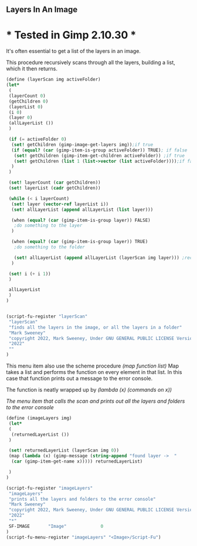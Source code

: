 ## Layers In An Image

# * Tested in Gimp 2.10.30 *

It's often essential to get a list of the layers in an image.

This procedure recursively scans through all the layers, building a list,
which it then returns.

```scheme
(define (layerScan img activeFolder)
(let*
 (
 (layerCount 0)
 (getChildren 0)
 (layerList 0)
 (i 0)
 (layer 0)
 (allLayerList ())
 )

 (if (= activeFolder 0)
  (set! getChildren (gimp-image-get-layers img));if true
  (if (equal? (car (gimp-item-is-group activeFolder)) TRUE); if false
   (set! getChildren (gimp-item-get-children activeFolder)) ;if true
   (set! getChildren (list 1 (list->vector (list activeFolder))));if false
  )
 )

 (set! layerCount (car getChildren))
 (set! layerList (cadr getChildren))

 (while (< i layerCount)
  (set! layer (vector-ref layerList i))
  (set! allLayerList (append allLayerList (list layer)))

  (when (equal? (car (gimp-item-is-group layer)) FALSE)
   ;do something to the layer
  )

  (when (equal? (car (gimp-item-is-group layer)) TRUE)
   ;do something to the folder

   (set! allLayerList (append allLayerList (layerScan img layer))) ;recursive
  )

 (set! i (+ i 1))
 )

 allLayerList
 )
)


(script-fu-register "layerScan"
 "layerScan"
 "finds all the layers in the image, or all the layers in a folder"
 "Mark Sweeney"
 "copyright 2022, Mark Sweeney, Under GNU GENERAL PUBLIC LICENSE Version 3"
 "2022"
 ""
)

```

This menu item also use the scheme procedure *(map function list)*
Map takes a list and performs the function on every element in that list.
In this case that function prints out a message to the error console.

The function is neatly wrapped up by *(lambda (x) (commands on x))*

*The menu item that calls the scan and prints out all the layers and folders to the error console*

```scheme
(define (imageLayers img)
 (let*
 (
  (returnedLayerList ())
 )

 (set! returnedLayerList (layerScan img 0))
 (map (lambda (x) (gimp-message (string-append "found layer ->  "
  (car (gimp-item-get-name x))))) returnedLayerList)

 )
)

(script-fu-register "imageLayers"
 "imageLayers"
 "prints all the layers and folders to the error console"
 "Mark Sweeney"
 "copyright 2022, Mark Sweeney, Under GNU GENERAL PUBLIC LICENSE Version 3"
 "2022"
 "*"
 SF-IMAGE       "Image"             0
)
(script-fu-menu-register "imageLayers" "<Image>/Script-Fu")

```
